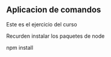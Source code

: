 ##  Aplicacion de comandos

Este es el ejercicio del curso

Recurden instalar los paquetes de node

npm install